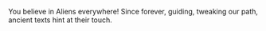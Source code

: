 You believe in Aliens everywhere! Since forever, guiding, tweaking our path, ancient texts hint at their touch.